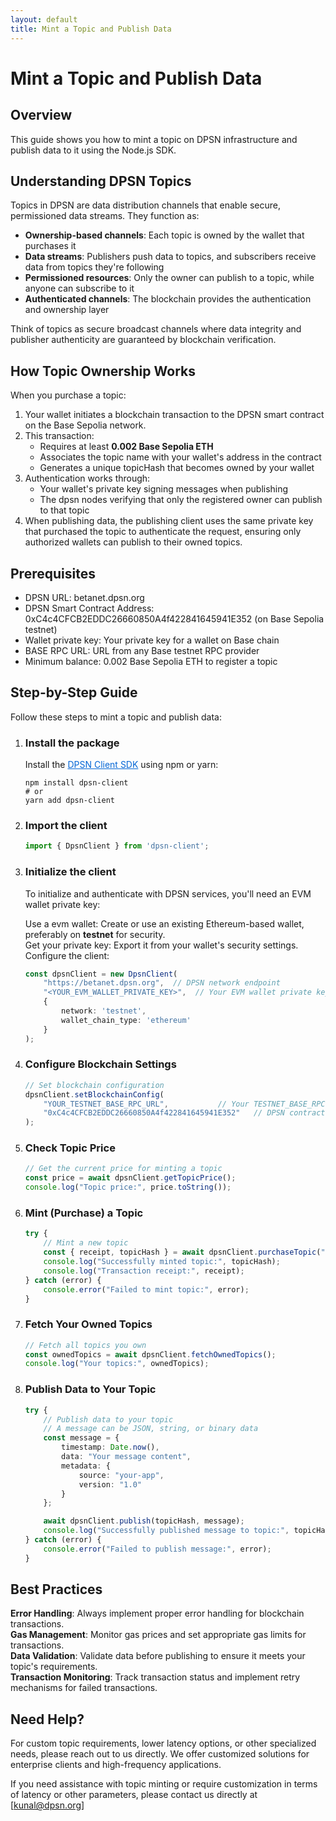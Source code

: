 ```yaml
---
layout: default
title: Mint a Topic and Publish Data
---
```


# Mint a Topic and Publish Data

## Overview

This guide shows you how to mint a topic on DPSN infrastructure and publish data to it using the Node.js SDK.

## Understanding DPSN Topics

Topics in DPSN are data distribution channels that enable secure, permissioned data streams. They function as:

* **Ownership-based channels**: Each topic is owned by the wallet that purchases it
* **Data streams**: Publishers push data to topics, and subscribers receive data from topics they're following
* **Permissioned resources**: Only the owner can publish to a topic, while anyone can subscribe to it
* **Authenticated channels**: The blockchain provides the authentication and ownership layer

Think of topics as secure broadcast channels where data integrity and publisher authenticity are guaranteed by blockchain verification.

## How Topic Ownership Works

When you purchase a topic:

1. Your wallet initiates a blockchain transaction to the DPSN smart contract on the Base Sepolia network.
2. This transaction:  
   * Requires at least **0.002 Base Sepolia ETH**
   * Associates the topic name with your wallet's address in the contract  
   * Generates a unique topicHash that becomes owned by your wallet
3. Authentication works through:  
   * Your wallet's private key signing messages when publishing  
   * The dpsn nodes verifying that only the registered owner can publish to that topic
4. When publishing data, the publishing client uses the same private key that purchased the topic to authenticate the request, ensuring only authorized wallets can publish to their owned topics.

## Prerequisites

* DPSN URL: betanet.dpsn.org
* DPSN Smart Contract Address: 0xC4c4CFCB2EDDC26660850A4f422841645941E352 (on Base Sepolia testnet)
* Wallet private key: Your private key for a wallet on Base chain
* BASE RPC URL: URL from any Base testnet RPC provider
* Minimum balance: 0.002 Base Sepolia ETH to register a topic

## Step-by-Step Guide

Follow these steps to mint a topic and publish data:

1. ### Install the package
   
   Install the <a href="https://www.npmjs.com/package/dpsn-client" style="color: #0366d6;">DPSN Client SDK</a> using npm or yarn:
   ```shell
   npm install dpsn-client
   # or
   yarn add dpsn-client
   ```

2. ### Import the client
   ```typescript
   import { DpsnClient } from 'dpsn-client';
   ```

3. ### Initialize the client
   
   To initialize and authenticate with DPSN services, you'll need an EVM wallet private key:
      
      Use a evm wallet: Create or use an existing Ethereum-based wallet, preferably on **testnet** for security.<br>
      Get your private key: Export it from your wallet's security settings.<br>
      Configure the client:<br>

   ```typescript
   const dpsnClient = new DpsnClient(
       "https://betanet.dpsn.org",  // DPSN network endpoint
       "<YOUR_EVM_WALLET_PRIVATE_KEY>",  // Your EVM wallet private key (for authentication only)
       {
           network: 'testnet',
           wallet_chain_type: 'ethereum'
       }
   );
   ```

  

4. ### Configure Blockchain Settings
   ```typescript
   // Set blockchain configuration
   dpsnClient.setBlockchainConfig(
       "YOUR_TESTNET_BASE_RPC_URL",           // Your TESTNET_BASE_RPC URL
       "0xC4c4CFCB2EDDC26660850A4f422841645941E352"   // DPSN contract address
   );
   ```

5. ### Check Topic Price
   ```typescript
   // Get the current price for minting a topic
   const price = await dpsnClient.getTopicPrice();
   console.log("Topic price:", price.toString());
   ```

6. ### Mint (Purchase) a Topic
   ```typescript
   try {
       // Mint a new topic
       const { receipt, topicHash } = await dpsnClient.purchaseTopic("YOUR_TOPIC_NAME");
       console.log("Successfully minted topic:", topicHash);
       console.log("Transaction receipt:", receipt);
   } catch (error) {
       console.error("Failed to mint topic:", error);
   }
   ```

7. ### Fetch Your Owned Topics
   ```typescript
   // Fetch all topics you own
   const ownedTopics = await dpsnClient.fetchOwnedTopics();
   console.log("Your topics:", ownedTopics);
   ```

8. ### Publish Data to Your Topic
   ```typescript
   try {
       // Publish data to your topic
       // A message can be JSON, string, or binary data
       const message = {
           timestamp: Date.now(),
           data: "Your message content",
           metadata: {
               source: "your-app",
               version: "1.0"
           }
       };

       await dpsnClient.publish(topicHash, message);
       console.log("Successfully published message to topic:", topicHash);
   } catch (error) {
       console.error("Failed to publish message:", error);
   }
   ```


## Best Practices

**Error Handling**: Always implement proper error handling for blockchain transactions.<br>
**Gas Management**: Monitor gas prices and set appropriate gas limits for transactions.<br>
**Data Validation**: Validate data before publishing to ensure it meets your topic's requirements.<br>
**Transaction Monitoring**: Track transaction status and implement retry mechanisms for failed transactions.<br>

## Need Help?

For custom topic requirements, lower latency options, or other specialized needs, please reach out to us directly. We offer customized solutions for enterprise clients and high-frequency applications.

If you need assistance with topic minting or require customization in terms of latency or other parameters, please contact us directly at [kunal@dpsn.org]
